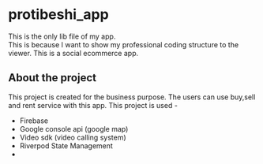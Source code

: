 # protibeshi_app
This is the only lib file of my app.   
This is because I want to show my professional coding structure to the viewer.
This is a social ecommerce app.

## About the project

This project is created for the business purpose.
The users can use buy,sell and rent service with this app.
This project is used -  
 - Firebase 
 - Google console api (google map)
 - Video sdk (video calling system)
 - Riverpod State Management
 - 
